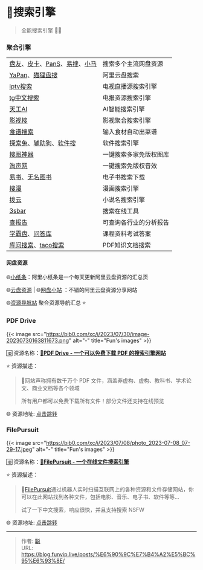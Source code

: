 # 🔎搜索引擎


> 全能搜索引擎 🌟🌟

<!--more-->

### 聚合引擎

<table><tbody><tr><td><a href="https://panyq.com/">盘友</a>、<a href="https://www.pikaso.top/">皮卡</a>、<a href="https://pansearch.long2ice.io/">PanS</a>、<a href="https://yiso.fun/">易搜</a>、<a href="https://www.xiaomapan.com/">小马</a></td><td>搜索多个主流网盘资源</td></tr><tr><td><a href="https://pan.ccof.cc/">YaPan</a>、<a href="https://www.alipansou.com/">猫狸盘搜</a></td><td>阿里云盘搜索</td></tr><tr><td><a href="http://tonkiang.us/">iptv搜索</a></td><td>电视直播源搜索引擎</td></tr><tr><td><a href="https://tgso.pro/">tg中文搜索</a></td><td>电报资源搜索引擎</td></tr><tr><td><a href="https://search.tiangong.cn/">天工AI</a></td><td>AI智能搜索引擎</td></tr><tr><td><a href="https://soupian.pro/">影视搜</a></td><td>影视聚合搜索引擎</td></tr><tr><td><a href="https://www.supercook.com/">食谱搜索</a></td><td>输入食材自动出菜谱</td></tr><tr><td><a href="https://www.tansuotu.com/">探索兔</a>、<a href="https://www.fuzhugou.com/">辅助狗</a>、<a href="https://rjss.pages.dev/">软件搜</a></td><td>软件搜索引擎</td></tr><tr><td><a href="https://www.logosc.cn/so">搜图神器</a></td><td>一键搜索多家免版权图库</td></tr><tr><td><a href="https://www.tosound.com/">淘声网</a></td><td>一键搜索免版权音效</td></tr><tr><td><a href="https://search.zhelper.net/?%5B%7B%22name%22:%22Ylibrary%22,%22url%22:%22https://api.ylibrary.org%22,%22type%22:%22full%22,%22sensitive%22:false,%22detail%22:true%7D%5D">易书</a>、<a href="https://www.book123.info/">无名图书</a></td><td>电子书搜索下载</td></tr><tr><td><a href="https://www.soman.com/">搜漫</a></td><td>漫画搜索引擎</td></tr><tr><td><a href="https://www.boyunso.com/">拨云</a></td><td>小说名搜索引擎</td></tr><tr><td><a href="https://bar.ssstab.com/">3sbar</a></td><td>搜索在线工具</td></tr><tr><td><a href="http://report.seedsufe.com/">查报告</a></td><td>可查询各行业的分析报告</td></tr><tr><td><a href="https://www.xuebapan.com/">学霸盘</a>、<a href="https://www.asklib.com/">问答库</a></td><td>课程资料考试答案</td></tr><tr><td><a href="http://www.koovin.com/">库问搜索</a>、<a href="https://www.tacoso.cc/">taco搜索</a></td><td>PDF知识文档搜索</td></tr></tbody></table>

#### 网盘资源

🌐[小纸条](https://ali.gitcafe.ink/)：阿里小纸条是一个每天更新阿里云盘资源的汇总页

🌐[云盘资源](https://pan666.net/d/240406-top/) | 🌐[网盘小站](https://a.sousou.pro/forum-1-1.htm) ：不错的阿里云盘资源分享网站

🌐[资源导航站](https://nav.xybin.top/#category-27) 聚合资源导航汇总 ⭐️

### PDF Drive

{{< image src="https://bib0.com/xc/i/2023/07/30/image-20230730163811673.png" alt="-"  title="Fun's images" >}}    

🆔  资源名称：[**📂PDF Drive - 一个可以免费下载 PDF 的搜索引擎网站**](https://www.pdfdrive.com/)

⭐️  资源描述：

> 📄网站声称拥有数千万个 PDF 文件，涵盖非虚构、虚构、教科书、学术论文、商业文档等各个领域
>
> 所有用户都可以免费下载所有文件！部分文件还支持在线预览
>

🌐 资源地址: [点击跳转](https://www.pdfdrive.com/) 

### FilePursuit 

{{< image src="https://bib0.com/xc/i/2023/07/08/photo_2023-07-08_07-29-17.jpeg" alt="-"  title="Fun's images" >}}    

🆔  资源名称：[**🔎FilePursuit - 一个在线文件搜索引擎**](https://filepursuit.com/)

⭐️  资源描述：

> 📄[FilePursuit](https://filepursuit.com/)通过机器人实时扫描互联网上的各种资源和文件存储网站，你可以在此网站找到各种文件，包括电影、音乐、电子书、软件等等...
>
> 试了一下中文搜索，响应很快，并且支持搜索 NSFW

🌐 资源地址: [点击跳转](https://filepursuit.com/) 


---

> 作者: [聪](/about)  
> URL: https://blog.funvip.live/posts/%E6%90%9C%E7%B4%A2%E5%BC%95%E6%93%8E/  

